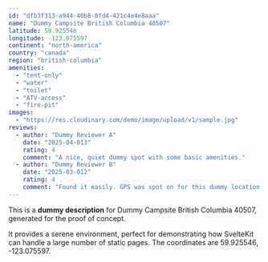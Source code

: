 ```yaml
---
id: "dfb3f313-a944-40b8-8fd4-421c4e4e8aaa"
name: "Dummy Campsite British Columbia 40507"
latitude: 59.925546
longitude: -123.075597
continent: "north-america"
country: "canada"
region: "british-columbia"
amenities:
  - "tent-only"
  - "water"
  - "toilet"
  - "ATV-access"
  - "fire-pit"
images:
  - "https://res.cloudinary.com/demo/image/upload/v1/sample.jpg"
reviews:
  - author: "Dummy Reviewer A"
    date: "2025-04-013"
    rating: 4
    comment: "A nice, quiet dummy spot with some basic amenities."
  - author: "Dummy Reviewer B"
    date: "2025-03-012"
    rating: 4
    comment: "Found it easily. GPS was spot on for this dummy location."
---
```


This is a **dummy description** for Dummy Campsite British Columbia 40507, generated for the proof of concept.

It provides a serene environment, perfect for demonstrating how SvelteKit can handle a large number of static pages. The coordinates are 59.925546, -123.075597.
